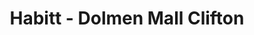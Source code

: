 ---
title: "Habitt - Dolmen Mall Clifton"
url: /karachi/habitt-dolmen-mall-clifton-abdul-sattar-edhi-road/
shop: interior decoration
---